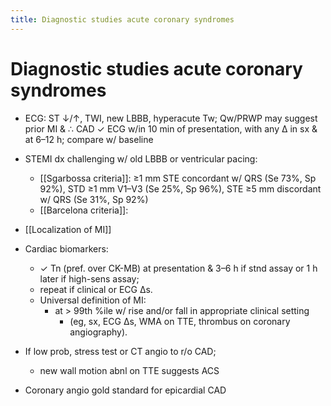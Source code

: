 ```yaml
---
title: Diagnostic studies acute coronary syndromes
---
```


# Diagnostic studies acute coronary syndromes

- ECG: ST ↓/↑, TWI, new LBBB, hyperacute Tw; Qw/PRWP may suggest prior MI & ∴ CAD
  ✓ ECG w/in 10 min of presentation, with any ∆ in sx & at 6–12 h; compare w/ baseline
- STEMI dx challenging w/ old LBBB or ventricular pacing:

  - [[Sgarbossa criteria]]: ≥1 mm STE concordant w/ QRS (Se 73%, Sp 92%), STD ≥1 mm V1–V3 (Se 25%, Sp 96%), STE ≥5 mm discordant w/ QRS (Se 31%, Sp 92%)
  - [[Barcelona criteria]]:

- [[Localization of MI]]

- Cardiac biomarkers:
  - ✓ Tn (pref. over CK-MB) at presentation & 3–6 h if stnd assay or 1 h later if high-sens assay;
  - repeat if clinical or ECG ∆s.
  - Universal definition of MI:
    - at > 99th %ile w/ rise and/or fall in appropriate clinical setting
      - (eg, sx, ECG ∆s, WMA on TTE, thrombus on coronary angiography).
- If low prob, stress test or CT angio to r/o CAD;
  - new wall motion abnl on TTE suggests ACS
- Coronary angio gold standard for epicardial CAD

